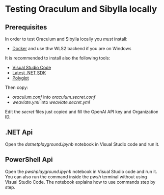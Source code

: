 # Testing Oraculum and Sibylla locally

## Prerequisites

In order to test Oraculum and Sibylla locally you *must* install:

- [Docker](https://docs.docker.com/install/) and use thw WLS2 backend if you are on Windows

It is recommended to install also the following tools:

- [Visual Studio Code](https://code.visualstudio.com/)
- [Latest .NET SDK](https://dotnet.microsoft.com/en-us/download)
- [Polyglot](https://marketplace.visualstudio.com/items?itemName=ms-dotnettools.dotnet-interactive-vscode)

Then copy:

- _oraculum.conf_ into _oraculum.secret.conf_
- _weaviate.yml_ into _weaviate.secret.yml_

Edit the _secret_ files just copied and fill the OpenAI API key and Organization ID.

## .NET Api

Open the _dotnetplayground.ipynb_ notebook in Visual Studio code and run it.

## PowerShell Api

Open the _pwshplayground.ipynb_ notebook in Visual Studio code and run it. You can also run the command inside the _pwsh_ terminal without using Visual Studio Code. The notebook explains how to use commands step by step. 